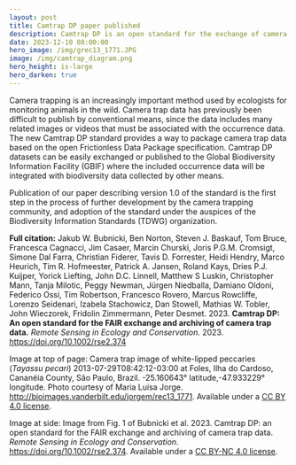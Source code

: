 ```yaml
---
layout: post
title: Camtrap DP paper published
description: Camtrap DP is an open standard for the exchange of camera trap data. The paper describing version 1.0 of the standard has been published in Remote Sensing in Ecology and Conservation.
date: 2023-12-10 08:00:00
hero_image: /img/grec13_1771.JPG
image: /img/camtrap_diagram.png
hero_height: is-large
hero_darken: true
---
```


Camera trapping is an increasingly important method used by ecologists for monitoring animals in the wild. Camera trap data has previously been difficult to publish by conventional means, since the data includes many related images or videos that must be associated with the occurrence data. The new Camtrap DP standard provides a way to package camera trap data based on the open Frictionless Data Package specification. Camtrap DP datasets can be easily exchanged or published to the Global Biodiversity Information Facility (GBIF) where the included occurrence data will be integrated with biodiversity data collected by other means. 

Publication of our paper describing version 1.0 of the standard is the first step in the process of further development by the camera trapping community, and adoption of the standard under the auspices of the Biodiversity Information Standards (TDWG) organization. 

**Full citation:** Jakub W. Bubnicki, Ben Norton, Steven J. Baskauf, Tom Bruce, Francesca Cagnacci, Jim Casaer, Marcin Churski, Joris P.G.M. Cromsigt, Simone Dal Farra, Christian Fiderer, Tavis D. Forrester, Heidi Hendry, Marco Heurich, Tim R. Hofmeester, Patrick A. Jansen, Roland Kays, Dries P.J. Kuijper, Yorick Liefting, John D.C. Linnell, Matthew S Luskin, Christopher Mann, Tanja Milotic, Peggy Newman, Jürgen Niedballa, Damiano Oldoni, Federico Ossi, Tim Robertson, Francesco Rovero, Marcus Rowcliffe, Lorenzo Seidenari, Izabela Stachowicz, Dan Stowell, Mathias W. Tobler, John Wieczorek, Fridolin Zimmermann, Peter Desmet. 2023. **Camtrap DP: An open standard for the FAIR exchange and archiving of camera trap data.** *Remote Sensing in Ecology and Conservation.* 2023. <https://doi.org/10.1002/rse2.374>

Image at top of page: Camera trap image of white-lipped peccaries (*Tayassu pecari*) 2013-07-29T08:42:12-03:00 at Foles, Ilha do Cardoso, Cananéia County, São Paulo, Brazil. -25.160643° latitude,-47.933229° longitude. Photo courtesy of Maria Luísa Jorge. <http://bioimages.vanderbilt.edu/jorgem/rec13_1771>. Available under a [CC BY 4.0 license](https://creativecommons.org/licenses/by/4.0/).

Image at side: Image from Fig. 1 of Bubnicki et al. 2023. Camtrap DP: an open standard for the FAIR exchange and archiving of camera trap data. *Remote Sensing in Ecology and Conservation*. <https://doi.org/10.1002/rse2.374>. Available under a [CC BY-NC 4.0 license](https://creativecommons.org/licenses/by-nc/4.0/). 
